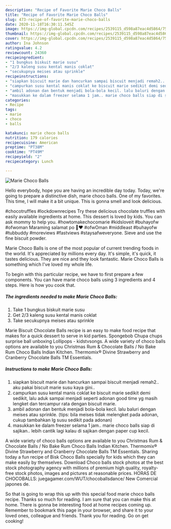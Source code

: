 ```yaml
---
description: "Recipe of Favorite Marie Choco Balls"
title: "Recipe of Favorite Marie Choco Balls"
slug: 473-recipe-of-favorite-marie-choco-balls
date: 2020-11-18T16:30:11.545Z
image: https://img-global.cpcdn.com/recipes/2539115_d598a87eac4d5864/751x532cq70/marie-choco-balls-foto-resep-utama.jpg
thumbnail: https://img-global.cpcdn.com/recipes/2539115_d598a87eac4d5864/751x532cq70/marie-choco-balls-foto-resep-utama.jpg
cover: https://img-global.cpcdn.com/recipes/2539115_d598a87eac4d5864/751x532cq70/marie-choco-balls-foto-resep-utama.jpg
author: Ina Johnson
ratingvalue: 4.2
reviewcount: 24360
recipeingredient:
- "1 bungkus biskuit marie susu"
- "2/3 kaleng susu kental manis coklat"
- "secukupnya meises atau sprinkle"
recipeinstructions:
- "siapkan biscuit marie dan hancurkan sampai biscuit menjadi remah2.. aku pakai biscuit marie susu kaya gini.."
- "campurkan susu kental manis coklat ke biscuit marie sedikit demi sedikit, lalu aduk sampai menjadi seperti adonan good time yg masih lengket dan tercampur rata dengan biscuit marie."
- "ambil adonan dan bentuk menjadi bola-bola kecil. lalu baluri dengan meises atau sprinkle. (tips: bila meises tidak melengket pada adonan, cukup tambahkan lg susu sedikit pada adonan)"
- "masukkan ke dalam freezer selama 1 jam.. marie choco balls siap di sajikan.. lebih cantik lagi kalau di sajikan dengan paper cup kecil."
categories:
- Recipe
tags:
- marie
- choco
- balls

katakunci: marie choco balls 
nutrition: 179 calories
recipecuisine: American
preptime: "PT38M"
cooktime: "PT49M"
recipeyield: "2"
recipecategory: Lunch

---
```



![Marie Choco Balls](https://img-global.cpcdn.com/recipes/2539115_d598a87eac4d5864/751x532cq70/marie-choco-balls-foto-resep-utama.jpg)

Hello everybody, hope you are having an incredible day today. Today, we're going to prepare a distinctive dish, marie choco balls. One of my favorites. This time, I will make it a bit unique. This is gonna smell and look delicious.

#chocotruffles #lockdownrecipes Try these delicious chocolate truffles with easily available ingredients at home. This dessert is loved by kids. You can ask mommy to help you. #howtomakechocomarie #kidsloveit #buhayofw #ofwoman Maraming salamat po 🙏❤ #ofwOman #middleast #buhayofw #tubbuddy #moreviews #fastviews #staysafweveryone. Sieve and use the fine biscuit powder.

Marie Choco Balls is one of the most popular of current trending foods in the world. It's appreciated by millions every day. It's simple, it's quick, it tastes delicious. They are nice and they look fantastic. Marie Choco Balls is something which I've loved my whole life.


To begin with this particular recipe, we have to first prepare a few components. You can have marie choco balls using 3 ingredients and 4 steps. Here is how you cook that.

<!--inarticleads1-->

##### The ingredients needed to make Marie Choco Balls:

1. Take 1 bungkus biskuit marie susu
1. Get 2/3 kaleng susu kental manis coklat
1. Take secukupnya meises atau sprinkle


Marie Biscuit Chocolate Balls recipe is an easy to make food recipe that makes for a quick dessert to serve in kid parties. Spongebob Chupa chups surprise ball unboxing Lollipops - kidstvsongs. A wide variety of choco balls options are available to you Christmas Rum &amp; Chocolate Balls / No Bake Rum Choco Balls Indian Kitchen. Thermomix® Divine Strawberry and Cranberry Chocolate Balls TM Essentials. 

<!--inarticleads2-->

##### Instructions to make Marie Choco Balls:

1. siapkan biscuit marie dan hancurkan sampai biscuit menjadi remah2.. aku pakai biscuit marie susu kaya gini..
1. campurkan susu kental manis coklat ke biscuit marie sedikit demi sedikit, lalu aduk sampai menjadi seperti adonan good time yg masih lengket dan tercampur rata dengan biscuit marie.
1. ambil adonan dan bentuk menjadi bola-bola kecil. lalu baluri dengan meises atau sprinkle. (tips: bila meises tidak melengket pada adonan, cukup tambahkan lg susu sedikit pada adonan)
1. masukkan ke dalam freezer selama 1 jam.. marie choco balls siap di sajikan.. lebih cantik lagi kalau di sajikan dengan paper cup kecil.


A wide variety of choco balls options are available to you Christmas Rum &amp; Chocolate Balls / No Bake Rum Choco Balls Indian Kitchen. Thermomix® Divine Strawberry and Cranberry Chocolate Balls TM Essentials. Sharing today a fun recipe of Bisk Choco Balls specially for kids which they can make easily by themselves. Download Choco balls stock photos at the best stock photography agency with millions of premium high quality, royalty-free stock photos, images and pictures at reasonable prices. HORAS DE CHOCOBALLS: juegagamer.com/WUT/chocoballsdance/ New Comercial japones de. 

So that is going to wrap this up with this special food marie choco balls recipe. Thanks so much for reading. I am sure that you can make this at home. There is gonna be interesting food at home recipes coming up. Remember to bookmark this page in your browser, and share it to your loved ones, colleague and friends. Thank you for reading. Go on get cooking!

